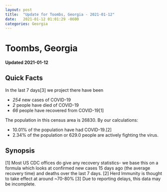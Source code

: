 ```yaml
---
layout: post
title:  "Update for Toombs, Georgia - 2021-01-12"
date:   2021-01-12 01:01:29 -0600
categories: Georgia
---
```


# Toombs, Georgia
#### Updated 2021-01-12

## Quick Facts

In the last 7 days[3] we project there have been
- *254* new cases of COVID-19
- *2* people have died of COVID-19
- *66* people have recovered from COVID-19[1]

The population in this census area is 26830. By our calculations:
- 10.01% of the population have had COVID-19.[2]
- 2.34% of the population or 629.0 people are actively fighting the virus.

## Synopsis




[1] Most US CDC offices do give any recovery statistics- we base this on a formula which looks at confirmed new cases
15 days ago (the average recovery time) and deaths over the last 7 days.
[2] Herd Immunity is thought to take effect at around ~70-80%
[3] Due to reporting delays, this data may be incomplete. 
    